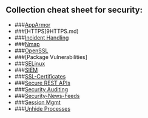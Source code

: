 ## Collection cheat sheet for security:

- ###[AppArmor](AppArmor.md)
- ###[HTTPS]9HTTPS.md)
- ###[Incident Handling](IncidentHandling.md)
- ###[Nmap](https://hackertarget.com/nmap-cheatsheet-a-quick-reference-guide/)
- ###[OpenSSL](OpenSSL.md)
- ###[Package Vulnerabilities]
- ###[SELinux](SELinux.md)
- ###[SIEM](SIEM.md)
- ###[SSL-Certificates](SSLCertificates.md)
- ###[Secure REST APIs](https://de.slideshare.net/stormpath/secure-your-rest-api-the-right-way)
- ###[Security Auditing](SecurityAuditing.md)
- ###[Security-News-Feeds](SecurityNewsFeeds.md)
- ###[Session Mgmt](https://www.owasp.org/index.php/Session_Management_Cheat_Sheet)
- ###[Unhide Processes](http://www.unhide-forensics.info/)